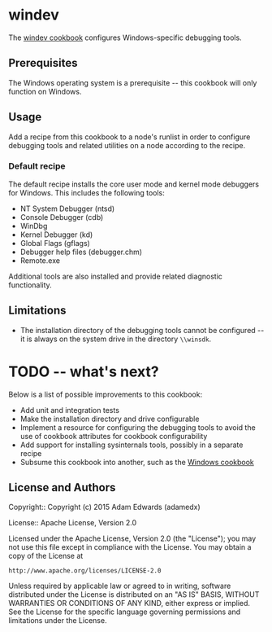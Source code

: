 # windev

The [windev cookbook](https://github.com/adamedx/windev) configures Windows-specific debugging tools.

## Prerequisites

The Windows operating system is a prerequisite -- this cookbook will only function on Windows.

## Usage

Add a recipe from this cookbook to a node's runlist in order to configure debugging tools and related utilities on a node according to the recipe.

### Default recipe

The default recipe installs the core user mode and kernel mode debuggers for Windows. This includes the following tools:

* NT System Debugger (ntsd)
* Console Debugger (cdb)
* WinDbg
* Kernel Debugger (kd)
* Global Flags (gflags)
* Debugger help files (debugger.chm)
* Remote.exe

Additional tools are also installed and provide related diagnostic functionality.

## Limitations

* The installation directory of the debugging tools cannot be configured -- it is always on the system drive in the directory `\\winsdk`.

# TODO -- what's next?

Below is a list of possible improvements to this cookbook:

* Add unit and integration tests
* Make the installation directory and drive configurable
* Implement a resource for configuring the debugging tools to avoid the use of cookbook attributes for cookbook configurability
* Add support for installing sysinternals tools, possibly in a separate recipe
* Subsume this cookbook into another, such as the [Windows cookbook](https://github.com/chef-cookbooks/windows)

License and Authors
-------------------
Copyright:: Copyright (c) 2015 Adam Edwards (adamedx)

License:: Apache License, Version 2.0

Licensed under the Apache License, Version 2.0 (the "License");
you may not use this file except in compliance with the License.
You may obtain a copy of the License at

    http://www.apache.org/licenses/LICENSE-2.0

Unless required by applicable law or agreed to in writing, software
distributed under the License is distributed on an "AS IS" BASIS,
WITHOUT WARRANTIES OR CONDITIONS OF ANY KIND, either express or implied.
See the License for the specific language governing permissions and
limitations under the License.

